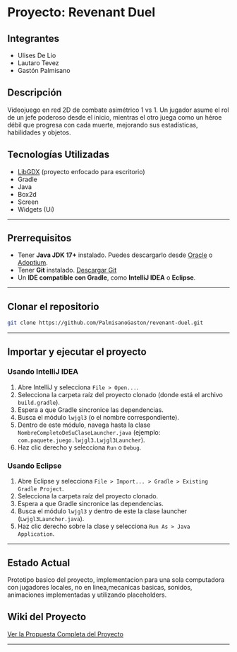 # **Proyecto: Revenant Duel**

## **Integrantes**

* Ulises De Lio
* Lautaro Tevez
* Gastón Palmisano

## **Descripción**

Videojuego en red 2D de combate asimétrico 1 vs 1. Un jugador asume el rol de un jefe poderoso desde el inicio, mientras el otro juega como un héroe débil que progresa con cada muerte, mejorando sus estadísticas, habilidades y objetos.

## **Tecnologías Utilizadas**

* [LibGDX](https://libgdx.com/) (proyecto enfocado para escritorio)
* Gradle
* Java
* Box2d
* Screen
* Widgets (Ui)

---

## **Prerrequisitos**

* Tener **Java JDK 17+** instalado. Puedes descargarlo desde [Oracle](https://www.oracle.com/java/technologies/javase/jdk17-archive-downloads.html) o [Adoptium](https://adoptium.net/).
* Tener **Git** instalado. [Descargar Git](https://git-scm.com/downloads)
* Un **IDE compatible con Gradle**, como **IntelliJ IDEA** o **Eclipse**.

---

## **Clonar el repositorio**

```bash
git clone https://github.com/PalmisanoGaston/revenant-duel.git
```

---

## **Importar y ejecutar el proyecto**

### **Usando IntelliJ IDEA**

1. Abre IntelliJ y selecciona `File > Open...`.
2. Selecciona la carpeta raíz del proyecto clonado (donde está el archivo `build.gradle`).
3. Espera a que Gradle sincronice las dependencias.
4. Busca el módulo `lwjgl3` (o el nombre correspondiente).
5. Dentro de este módulo, navega hasta la clase `NombreCompletoDeSuClaseLauncher.java` (ejemplo: `com.paquete.juego.lwjgl3.Lwjgl3Launcher`).
6. Haz clic derecho y selecciona `Run` o `Debug`.

### **Usando Eclipse**

1. Abre Eclipse y selecciona `File > Import... > Gradle > Existing Gradle Project`.
2. Selecciona la carpeta raíz del proyecto clonado.
3. Espera a que Gradle sincronice las dependencias.
4. Busca el módulo `lwjgl3` y dentro de este la clase launcher (`Lwjgl3Launcher.java`).
5. Haz clic derecho sobre la clase y selecciona `Run As > Java Application`.

---


## **Estado Actual**
Prototipo basico del proyecto, implementacion para una sola computadora con jugadores locales, no en linea,mecanicas basicas, sonidos, animaciones implementadas y utilizando placeholders. 

## **Wiki del Proyecto**

[Ver la Propuesta Completa del Proyecto](https://github.com/PalmisanoGaston/revenant-duel/wiki/Propuesta)

---


